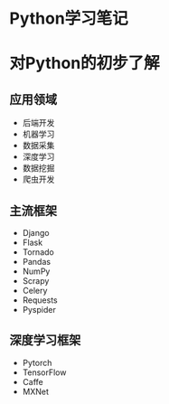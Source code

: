 Python学习笔记
==============

# 对Python的初步了解

## 应用领域

* 后端开发
* 机器学习
* 数据采集
* 深度学习
* 数据挖掘
* 爬虫开发

## 主流框架

* Django
* Flask
* Tornado
* Pandas
* NumPy
* Scrapy
* Celery
* Requests
* Pyspider

## 深度学习框架

* Pytorch
* TensorFlow
* Caffe
* MXNet

